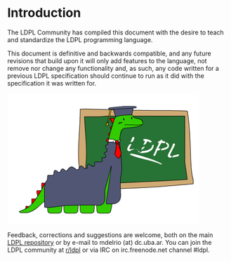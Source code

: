 # Introduction

The LDPL Community has compiled this document with the desire to teach and standardize the LDPL programming language. 

This document is definitive and backwards compatible, and any future revisions that build upon it will only add features to the language, not remove nor change any functionality and, as such, any code written for a previous LDPL specification should continue to run as it did with the specification it was written for.

![](.gitbook/assets/ldpl-reference.png)

Feedback, corrections and suggestions are welcome, both on the main [LDPL repository](https://github.com/lartu/ldpl) or by e-mail to mdelrio \(at\) dc.uba.ar. You can join the LDPL community at [r/ldpl](http://reddit.com/r/ldpl) or via IRC on irc.freenode.net channel \#ldpl.

